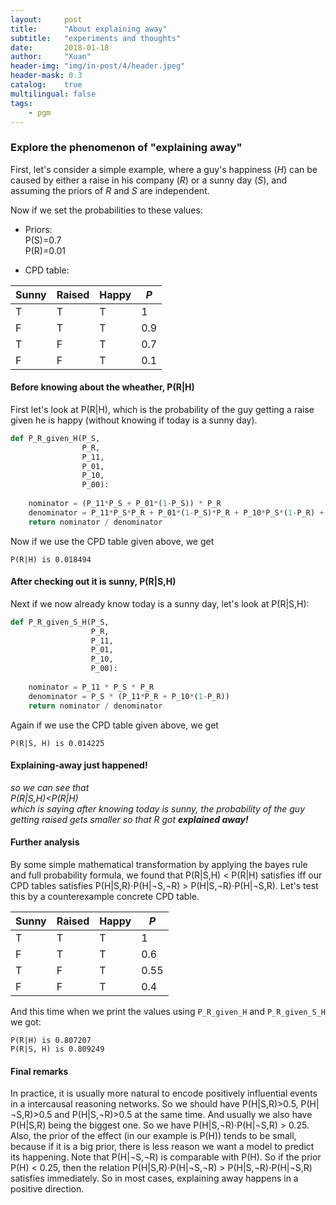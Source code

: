 ```yaml
---
layout:     post
title:      "About explaining away"
subtitle:   "experiments and thoughts"
date:       2018-01-18
author:     "Xuan"
header-img: "img/in-post/4/header.jpeg"
header-mask: 0.3
catalog:    true
multilingual: false
tags:
    - pgm
---
```


### Explore the phenomenon of "explaining away"
First, let's consider a simple example, where a guy's happiness ($H$) can be caused by either a raise in his company ($R$) or a sunny day ($S$), and assuming the priors of $R$ and $S$ are independent.  

Now if we set the probabilities to these values:  
- Priors:  
P(S)=0.7  
P(R)=0.01

- CPD table:

Sunny | Raised | Happy | $P$
--- | --- | --- | ---
T | T | T | 1
F | T | T | 0.9
T | F | T | 0.7
F | F | T | 0.1

#### Before knowing about the wheather, P(R|H)
First let's look at P(R|H), which is the probability of the guy getting a raise given he is happy (without knowing if today is a sunny day).  
```python
def P_R_given_H(P_S,
                P_R,
                P_11,
                P_01,
                P_10,
                P_00):
    
    nominator = (P_11*P_S + P_01*(1-P_S)) * P_R
    denominator = P_11*P_S*P_R + P_01*(1-P_S)*P_R + P_10*P_S*(1-P_R) + P_00*(1-P_S)*(1-P_R)
    return nominator / denominator
```
Now if we use the CPD table given above, we get  
```
P(R|H) is 0.018494
```  

#### After checking out it is sunny, P(R|S,H)
Next if we now already know today is a sunny day, let's look at P(R|S,H):  
```python
def P_R_given_S_H(P_S,
                  P_R,
                  P_11,
                  P_01,
                  P_10,
                  P_00):
    
    nominator = P_11 * P_S * P_R
    denominator = P_S * (P_11*P_R + P_10*(1-P_R))
    return nominator / denominator
```
Again if we use the CPD table given above, we get  
```
P(R|S, H) is 0.014225
```

#### Explaining-away just happened!
_so we can see that  
P(R|S,H)<P(R|H)  
which is saying after knowing today is sunny, the probability of the guy getting raised gets smaller so that R got **explained away!**_  

#### Further analysis
By some simple mathematical transformation by applying the bayes rule and full probability formula, we found that P(R|S,H) < P(R|H) satisfies iff our CPD tables satisfies P(H|S,R)⋅P(H|¬S,¬R) > P(H|S,¬R)⋅P(H|¬S,R).
Let's test this by a counterexample concrete CPD table.  

Sunny | Raised | Happy | $P$
--- | --- | --- | ---
T | T | T | 1
F | T | T | 0.6
T | F | T | 0.55
F | F | T | 0.4

And this time when we print the values using `P_R_given_H` and `P_R_given_S_H` we got:  
```
P(R|H) is 0.807207
P(R|S, H) is 0.809249
```

#### Final remarks
In practice, it is usually more natural to encode positively influential events in a intercausal reasoning networks. So we should have P(H|S,R)>0.5, P(H|¬S,R)>0.5 and P(H|S,¬R)>0.5 at the same time. And usually we also have P(H|S,R) being the biggest one. So we have P(H|S,¬R)⋅P(H|¬S,R) > 0.25.  
Also, the prior of the effect (in our example is P(H)) tends to be small, because if it is a big prior, there is less reason we want a model to predict its happening. Note that P(H|¬S,¬R) is comparable with P(H). So if the prior  P(H) < 0.25, then the relation P(H|S,R)⋅P(H|¬S,¬R) > P(H|S,¬R)⋅P(H|¬S,R) satisfies immediately. So in most cases, explaining away happens in a positive direction.